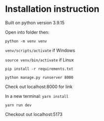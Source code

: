 # Installation instruction

Built on python version 3.9.15

Open into folder then:

`python -m venv venv`

`venv/scripts/activate` if Windows

`source venv/bin/activate` if Linux

`pip install -r requirements.txt`

`python manage.py runserver 8000`

Check out localhost:8000 for link

In a new terminal:
`yarn install`

`yarn run dev`

Checkout out localhost:5173
